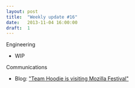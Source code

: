```yaml
---
layout: post
title:  "Weekly update #16"
date:   2013-11-04 16:00:00
draft:  1
---
```


Engineering

* WIP

Communications

* Blog: ["Team Hoodie is visiting Mozilla Festival"](http://blog.hood.ie/2013/10/team-hoodie-is-visiting-mozilla-festival/)
